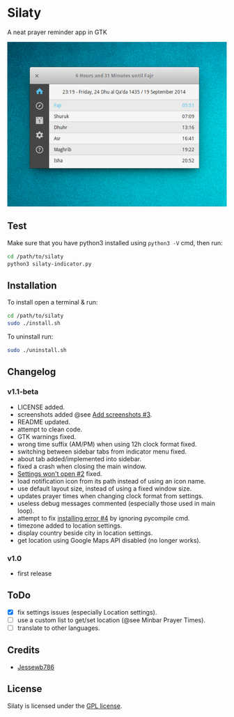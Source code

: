 Silaty
======

A neat prayer reminder app in GTK

![screenshot](screenshots/Silaty.png)

## Test

Make sure that you have python3 installed using `python3 -V` cmd, then run: 
```bash
cd /path/to/silaty
python3 silaty-indicator.py
```

## Installation

To install open a terminal & run: 
```bash
cd /path/to/silaty
sudo ./install.sh
```

To uninstall run:
```bash
sudo ./uninstall.sh
```

## Changelog

### v1.1-beta

* LICENSE added.
* screenshots added @see [Add screenshots #3](https://github.com/Jessewb786/Silaty/issues/3).
* README updated.
* attempt to clean code.
* GTK warnings fixed.
* wrong time suffix (AM/PM) when using 12h clock format fixed.
* switching between sidebar tabs from indicator menu fixed.
* about tab added/implemented into sidebar.
* fixed a crash when closing the main window.
* [Settings won't open #2](https://github.com/Jessewb786/Silaty/issues/2) fixed.
* load notification icon from its path instead of using an icon name.
* use default layout size, instead of using a fixed window size.
* updates prayer times when changing clock format from settings.
* useless debug messages commented (especially those used in main loop).
* attempt to fix [installing error #4](https://github.com/Jessewb786/Silaty/issues/4) by ignoring pycompile cmd.
* timezone added to location settings.
* display country beside city in location settings.
* get location using Google Maps API disabled (no longer works).

### v1.0

* first release

## ToDo

- [x] fix settings issues (especially Location settings).
- [ ] use a custom list to get/set location (@see Minbar Prayer Times).
- [ ] translate to other languages.

## Credits

- [Jessewb786](https://github.com/Jessewb786)

## License

Silaty is licensed under the [GPL license](LICENSE).
